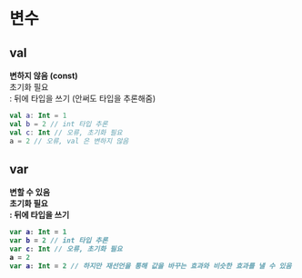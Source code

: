# 변수
## val
<b>변하지 않음 (const)</b> <br>
초기화 필요<br>
: 뒤에 타입을 쓰기 (안써도 타입을 추론해줌) <br>
``` kotlin
val a: Int = 1
val b = 2 // int 타입 추론
val c: Int // 오류, 초기화 필요
a = 2 // 오류, val 은 변하지 않음
```

## var
<b>변할 수 있음<b> <br>
초기화 필요<br>
: 뒤에 타입을 쓰기<br>
``` kotlin
var a: Int = 1
var b = 2 // int 타입 추론
var c: Int // 오류, 초기화 필요
a = 2
var a: Int = 2 // 하지만 재선언을 통해 값을 바꾸는 효과와 비슷한 효과를 낼 수 있음
```